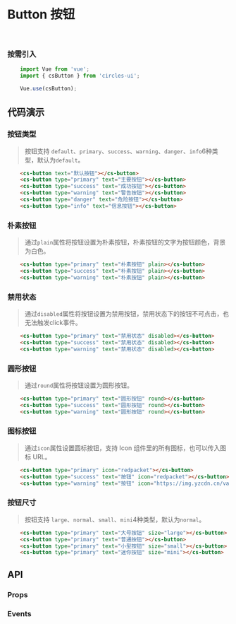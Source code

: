 # Button 按钮
<br/>


   ### 按需引入

   ```js
       import Vue from 'vue';
       import { csButton } from 'circles-ui';

       Vue.use(csButton);
   ```

## 代码演示

   ### 按钮类型
   > 按钮支持 `default`、`primary`、`success`、`warning`、`danger`、`info`6种类型，默认为`default`。

   ```html
       <cs-button text="默认按钮"></cs-button>
       <cs-button type="primary" text="主要按钮"></cs-button>
       <cs-button type="success" text="成功按钮"></cs-button>
       <cs-button type="warning" text="警告按钮"></cs-button>
       <cs-button type="danger" text="危险按钮"></cs-button>
       <cs-button type="info" text="信息按钮"></cs-button>
   ```

   ### 朴素按钮
   > 通过`plain`属性将按钮设置为朴素按钮，朴素按钮的文字为按钮颜色，背景为白色。

   ```html
       <cs-button type="primary" text="朴素按钮" plain></cs-button>
       <cs-button type="success" text="朴素按钮" plain></cs-button>
       <cs-button type="warning" text="朴素按钮" plain></cs-button>
   ```

   ### 禁用状态
   > 通过`disabled`属性将按钮设置为禁用按钮，禁用状态下的按钮不可点击，也无法触发click事件。

   ```html
       <cs-button type="primary" text="禁用状态" disabled></cs-button>
       <cs-button type="success" text="禁用状态" disabled></cs-button>
       <cs-button type="warning" text="禁用状态" disabled></cs-button>
   ```

   ### 圆形按钮
   > 通过`round`属性将按钮设置为圆形按钮。

   ```html
       <cs-button type="primary" text="圆形按钮" round></cs-button>
       <cs-button type="success" text="圆形按钮" round></cs-button>
       <cs-button type="warning" text="圆形按钮" round></cs-button>
   ```

   ### 图标按钮
   > 通过`icon`属性设置圆标按钮，支持 Icon 组件里的所有图标，也可以传入图标 URL。

   ```html
       <cs-button type="primary" icon="redpacket"></cs-button>
       <cs-button type="success" text="按钮" icon="redpacket"></cs-button>
       <cs-button type="warning" text="按钮" icon="https://img.yzcdn.cn/vant/user-active.png"></cs-button>
   ```

   ### 按钮尺寸
   > 按钮支持 `large`、`normal`、`small`、`mini`4种类型，默认为`normal`。

   ```html
       <cs-button type="primary" text="大号按钮" size="large"></cs-button>
       <cs-button type="primary" text="普通按钮"></cs-button>
       <cs-button type="primary" text="小型按钮" size="small"></cs-button>
       <cs-button type="primary" text="迷你按钮" size="mini"></cs-button>
   ```

## API

### Props


<template>
   <el-table
        :data="apiData"
        stripe
        border
        style="width: 100%">
        <el-table-column
          prop="name"
          label="参数"
          width="150">
        </el-table-column>
        <el-table-column
          prop="remake"
          label="说明"
          >
        </el-table-column>
        <el-table-column
          prop="type"
          label="类型"
          width="120">
        </el-table-column>
        <el-table-column
             prop="default"
             label="默认值"
             width="150">
        </el-table-column>
      </el-table>
    </template>
</template>
<script>
export default {
  data () {
    return {
      apiData: [{
                  name: 'type',
                  remake: '按钮类型，可选值primary、info、warning、danger、success',
                  type: 'String',
                  default: 'default'
                },
                {
                  name: 'size',
                  remake: '按钮尺寸，可选值large、small、mini',
                  type: 'String',
                  default: 'normal'
                },
                {
                  name: 'text',
                  remake: '按钮文字',
                  type: 'String',
                  default: "''"
                },
                {
                  name: 'color',
                  remake: '按钮颜色',
                  type: 'String',
                  default: "''"
                },
                {
                  name: 'icon',
                  remake: '左侧图标名称或图片链接',
                  type: 'String',
                  default: "''"
                },
                {
                  name: 'plain',
                  remake: '是否为朴素按钮',
                  type: 'Boolean',
                  default: 'false'
                },
                {
                  name: 'round',
                  remake: '是否为圆形按钮',
                  type: 'Boolean',
                  default: 'false'
                }, 
                {
                  name: 'disabled',
                  remake: '是否禁用按钮',
                  type: 'Boolean',
                  default: 'false'
                },
                ],
                eventData: [{
                  name: 'click',
                  remake: '点击按钮时触发，禁用状态不会触发该事件',
                  param: 'event: Event(点击事件参数)'
                }
                ]
    }
  }
}
</script>


### Events

<template>
   <el-table
        :data="eventData"
        stripe
        border
        style="width: 100%">
        <el-table-column
          prop="name"
          label="事件名"
          width="180">
        </el-table-column>
        <el-table-column
          prop="remake"
          label="说明"
          >
        </el-table-column>
        <el-table-column
          prop="param"
          label="回调参数"
          width="320">
        </el-table-column>
      </el-table>
      <div class="pageBottom"></div>
    </template>



